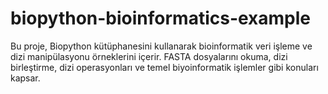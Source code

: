 # biopython-bioinformatics-example
Bu proje, Biopython kütüphanesini kullanarak bioinformatik veri işleme ve dizi manipülasyonu örneklerini içerir. FASTA dosyalarını okuma, dizi birleştirme, dizi operasyonları ve temel biyoinformatik işlemler gibi konuları kapsar.
